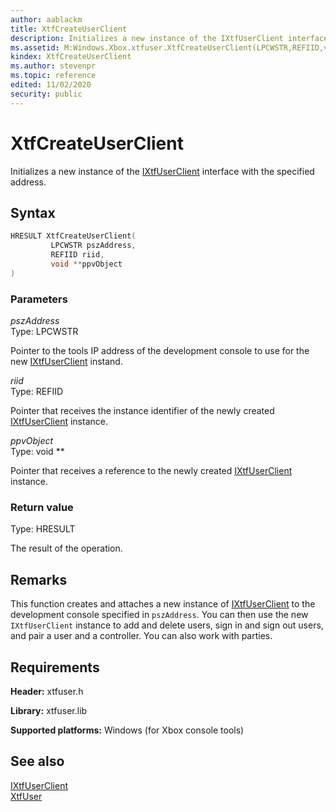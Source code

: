 ```yaml
---
author: aablackm
title: XtfCreateUserClient
description: Initializes a new instance of the IXtfUserClient interface with the specified address.
ms.assetid: M:Windows.Xbox.xtfuser.XtfCreateUserClient(LPCWSTR,REFIID,void)
kindex: XtfCreateUserClient
ms.author: stevenpr
ms.topic: reference
edited: 11/02/2020
security: public
---
```


# XtfCreateUserClient  

Initializes a new instance of the [IXtfUserClient](../classes/IXtfUserClient/ixtfuserclient-xtfuser-xbox-windows-t.md) interface with the specified address.  

<a id="syntaxSection"></a>

## Syntax  

```cpp
HRESULT XtfCreateUserClient(
         LPCWSTR pszAddress,
         REFIID riid,
         void **ppvObject
)  
```

<a id="ID4EG"></a>
<a id="parametersSection"></a>

### Parameters  

*pszAddress*  
Type: LPCWSTR  

Pointer to the tools IP address of the development console to use for the new [IXtfUserClient](../classes/IXtfUserClient/ixtfuserclient-xtfuser-xbox-windows-t.md) instand.  

*riid*  
Type: REFIID  

Pointer that receives the instance identifier of the newly created [IXtfUserClient](../classes/IXtfUserClient/ixtfuserclient-xtfuser-xbox-windows-t.md) instance.  

*ppvObject*  
Type: void \*\*  

Pointer that receives a reference to the newly created [IXtfUserClient](../classes/IXtfUserClient/ixtfuserclient-xtfuser-xbox-windows-t.md) instance.  

<a id="ID4EN"></a>
<a id="retvalSection"></a>

### Return value  

Type: HRESULT  

The result of the operation.  

<a id="remarksSection"></a>

## Remarks  

This function creates and attaches a new instance of [IXtfUserClient](../classes/IXtfUserClient/ixtfuserclient-xtfuser-xbox-windows-t.md) to the development console specified in `pszAddress`. You can then use the new `IXtfUserClient` instance to add and delete users, sign in and sign out users, and pair a user and a controller. You can also work with parties.  

<a id="requirements"></a>
<a id="requirementsSection"></a>

## Requirements  

**Header:** xtfuser.h  

**Library:** xtfuser.lib  

**Supported platforms:** Windows (for Xbox console tools)  

<a id="seealsoSection"></a>

## See also  

[IXtfUserClient](../classes/IXtfUserClient/ixtfuserclient-xtfuser-xbox-windows-t.md)  
[XtfUser](../xtfuser-xbox-windows-n.md)  
  